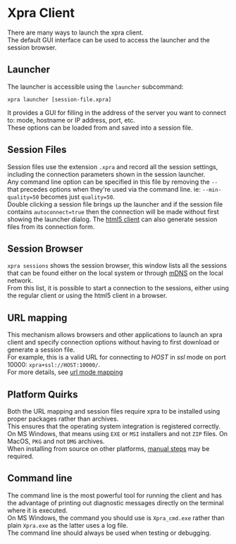 # Xpra Client

There are many ways to launch the xpra client.  
The default GUI interface can be used to access the launcher and the session browser.

## Launcher
The launcher is accessible using the `launcher` subcommand:
```shell
xpra launcher [session-file.xpra]
```
It provides a GUI for filling in the address of the server you want to connect to: mode, hostname or IP address, port, etc.  
These options can be loaded from and saved into a session file.

## Session Files
Session files use the extension `.xpra` and record all the session settings, including the connection parameters shown in the session launcher.  
Any command line option can be specified in this file by removing the `--` that precedes options when they're used via the command line.
ie: `--min-quality=50` becomes just `quality=50`.  
Double clicking a session file brings up the launcher and if the session file contains `autoconnect=true` then the connection will be made without first showing the launcher dialog.
The [html5 client](https://github.com/Xpra-org/xpra-html5) can also generate session files from its connection form.

## Session Browser
`xpra sessions` shows the session browser, this window lists all the sessions that can be found either on the local system or through [mDNS](../Network/Multicast-DNS.md) on the local network.  
From this list, it is possible to start a connection to the sessions, either using the regular client or using the html5 client in a browser. 

## URL mapping
This mechanism allows browsers and other applications to launch an xpra client and specify connection options without having to first download or generate a session file.  
For example, this is a valid URL for connecting to _HOST_ in _ssl_ mode on port 10000: `xpra+ssl://HOST:10000/`.  
For more details, see [url mode mapping](https://github.com/Xpra-org/xpra/issues/1894#issue-792112051)

## Platform Quirks
Both the URL mapping and session files require xpra to be installed using proper packages rather than archives.  
This ensures that the operating system integration is registered correctly.  
On MS Windows, that means using `EXE` or `MSI` installers and not `ZIP` files. On MacOS, `PKG` and not `DMG` archives.  
When installing from source on other platforms, [manual steps](https://github.com/Xpra-org/xpra/issues/1894#issuecomment-765501182) may be required.

## Command line
The command line is the most powerful tool for running the client and has the advantage of printing out diagnostic messages directly
on the terminal where it is executed.  
On MS Windows, the command you should use is `Xpra_cmd.exe` rather than plain `Xpra.exe` as  the latter uses a log file.  
The command line should always be used when testing or debugging.
